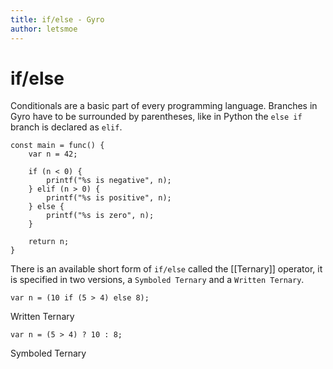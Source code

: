 ```yaml
---
title: if/else - Gyro
author: letsmoe
---
```


# if/else

Conditionals are a basic part of every programming language. Branches in Gyro have to be surrounded by parentheses, like in Python the `else if` branch is declared as `elif`.

```gyro
const main = func() {
	var n = 42;

	if (n < 0) {
		printf("%s is negative", n);
	} elif (n > 0) {
		printf("%s is positive", n);
	} else {
		printf("%s is zero", n);
	}

	return n;
}
```

There is an available short form of `if/else` called the [[Ternary]] operator, it is specified in two versions, a `Symboled Ternary` and a `Written Ternary`.

```gyro
var n = (10 if (5 > 4) else 8);
```
Written Ternary

```gyro
var n = (5 > 4) ? 10 : 8;
```
Symboled Ternary